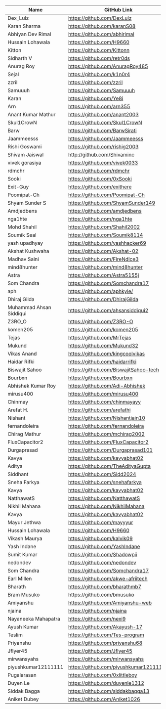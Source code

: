 | Name                    | GitHub Link                           |
| ----------------------- | ------------------------------------- |
| Dex_Lulz                | https://github.com/DexLulz            |
| Karan Sharma            | https://github.com/karanS08           |
| Abhiyan Dev Rimal       | https://github.com/abhirimal          |
| Hussain Lohawala        | https://github.com/H9660              |
| Kitton                  | https://github.com/Kittonn            |
| Sidharth V              | https://github.com/retr0ds            |
| Anurag Roy              | https://github.com/AnuragRoy485       |
| Sejal                   | https://github.com/k1n0r4             |
| zzril                   | https://github.com/zzril              |
| Samuuuh                 | https://github.com/Samuuuh            |
| Karan                   | https://github.com/Ye8i               |
| Arn                     | https://github.com/arn355             |
| Anant Kumar Mathur      | https://github.com/anant2003          |
| Skul1CrowN              | https://github.com/Skul1CrowN         |
| Barw                    | https://github.com/BarwSirati         |
| Jaammeesss              | https://github.com/Jaammeesss         |
| Rishi Goswami           | https://github.com/rishig2003         |
| Shivam Jaiswal          | http://github.com/Shivaminc           |
| vivek gorasiya          | https://github.com/vivek0033          |
| rdmchr                  | https://github.com/rdmchr             |
| Sooki                   | https://github.com/0xSooki            |
| Exit-Guy                | https://github.com/exithere           |
| Poomipat-Ch             | https://github.com/Poomipat-Ch        |
| Shyam Sunder S          | https://github.com/ShyamSunder149     |
| Amdjedbens              | https://github.com/amdjedbens         |
| nga1hte                 | https://github.com/nga1hte            |
| Mohd Shahil             | https://github.com/Shahil2002         |
| Soumik Seal             | https://github.com/Soumik8114         |
| yash upadhyay           | https://github.com/yashhacker69       |
| Akshat Kushwaha         | https://github.com/Akshat-02          |
| Madhav Saini            | https://github.com/FireNdIce3         |
| mind8hunter             | https://github.com/mind8hunter        |
| Astra                   | https://github.com/Astra5155j         |
| Som Chandra             | https://github.com/Somchandra17       |
| aph                     | https://github.com/aphkyle/           |
| Dhiraj Gilda            | https://github.com/DhirajGilda        |
| Muhammad Ahsan Siddiqui | https://github.com/ahsansiddiqui2     |
| Z3RO_O                  | https://github.com/Z3RO-O             |
| komen205                | https://github.com/komen205           |
| Tejas                   | https://github.com/MrTejas            |
| Mukund                  | https://github.com/Mukund32           |
| Vikas Anand             | https://github.com/kingcoolvikas      |
| Haidar Rifki            | https://github.com/haidarrifki        |
| Biswajit Sahoo          | https://github.com/BiswajitSahoo-tech |
| Bourbxn                 | https://github.com/Bourbxn            |
| Abhishek Kumar Roy      | https://github.com/Adi-Abhishek       |
| mirusu400               | https://github.com/mirusu400          |
| Chinmay                 | https://github.com/chinmayayy         |
| Arefat H.               | https://github.com/arefathi           |
| Nishant                 | https://github.com/Nishantjain10      |
| fernandoleira           | https://github.com/fernandoleira      |
| Chirag Mathur           | https://github.com/mchirag2002        |
| FluxCapacitor2          | https://github.com/FluxCapacitor2     |
| Durgaprasad             | https://github.com/Durgaprasad101     |
| Kavya                   | https://github.com/kavyabhat02        | 
| Aditya                  | https://github.com/TheAdityaGupta     |
| Siddhant                | https://github.com/Sidd2024           |
| Sneha Farkya            | https://github.com/snehafarkya        |
| Kavya                   | https://github.com/kavyabhat02        | 
| NatthawatS              | https://github.com/NatthawatS         | 
| Nikhil Mahana           | https://github.com/NikhilMahana       |
| Kavya                   | https://github.com/kavyabhat02        |
| Mayur Jethwa            | https://github.com/mayyyur            |
| Hussain Lohawala        | https://github.com/H9660              |
| Vikash Maurya           | https://github.com/kalvik09           |
| Yash Indane             | https://github.com/YashIndane         |
| Sumit Kumar             | https://github.com/Shadowpii          |
| nedondev                | https://github.com/nedondev           |
| Som Chandra             | https://github.com/Somchandra17       |
| Earl Millen             | https://github.com/akwe-afriitech     |
| Bharath                 | https://github.com/bharathmb7         |
| Bram Musuko             | https://github.com/bmusuko            |
| Amiyanshu               | https://github.com/Amiyanshu-web      |
| njaina                  | https://github.com/njaina             |
| Nayaneeka Mahapatra     | https://github.com/nexi9              |
| Ayush Kumar             | https://github.com/Akayush-17         |
| Teslim                  | https://github.com/Tes-program        |
| Priyanshu               | https://github.com/priyanshu68        |
| Jflyer45                | https://github.com/Jflyer45           |
| mirwansyahs             | https://github.com/mirwansyahs        |
| piyushkumar12111111     | https://github.com/piyushkumar12111111|
| Pugalarasan             | https://github.com/0xlittleboy        |
| Duyen Le                | https://github.com/duyenle1312        |
| Siddak Bagga            | https://github.com/siddakbagga13      |
| Aniket Dubey            | https://github.com/Aniket1026         |